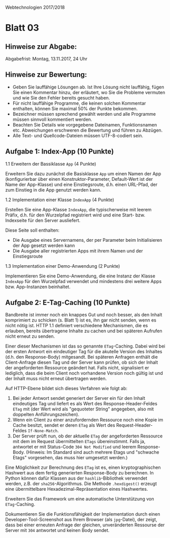 Webtechnologien 2017/2018

Blatt 03
========


Hinweise zur Abgabe:
--------------------

Abgabefrist: Montag, 13.11.2017, 24 Uhr


Hinweise zur Bewertung:
-----------------------

* Geben Sie lauffähige Lösungen ab. Ist Ihre Lösung nicht lauffähig, fügen Sie einen Kommentar hinzu, der erläutert,
  wo Sie die Probleme vermuten und wie Sie den Fehler bereits gesucht haben.
* Für nicht lauffähige Programme, die keinen solchen Kommentar enthalten, können Sie maximal 50% der Punkte bekommen.
* Bezeichner müssen sprechend gewählt werden und alle Programme müssen sinnvoll kommentiert werden.
* Beachten Sie Details wie vorgegebene Dateinamen, Funktionsnamen etc. Abweichungen erschweren die Bewertung
  und führen zu Abzügen.
* Alle Text- und Quellcode-Dateien müssen UTF-8-codiert sein.


Aufgabe 1: Index-App (10 Punkte)
--------------------------------

1.1 Erweitern der Bassiklasse `App` (4 Punkte)

Erweitern Sie dazu zunächst die Basisklasse `App` um einen Namen der App (konfigurierbar über einen 
Konstruktor-Parameter, Default-Wert ist der Name der App-Klasse) und eine Einstiegsroute, d.h. einen URL-Pfad,
der zum Einstieg in die App genutzt werden kann.

1.2 Implementation einer Klasse `IndexApp` (4 Punkte)

Erstellen Sie eine App-Klasse `IndexApp`, die typischerweise mit leerem Präfix, d.h. für den Wurzelpfad registriert wird und eine Start-
bzw. Indexseite für den Server ausliefert. 

Diese Seite soll enthalten:
* Die Ausgabe eines Servernamens, der per Parameter beim Initialisieren der App gesetzt werden kann
* Die Ausgabe aller registrierten Apps mit ihrem Namen und der Einstiegsroute

1.3 Implementation einer Demo-Anwendung (2 Punkte)

Implementieren Sie eine Demo-Anwendung, die eine Instanz der Klasse `IndexApp` für den Wurzelpfad verwendet und 
mindestens drei weitere Apps bzw. App-Instanzen beinhaltet.


Aufgabe 2: E-Tag-Caching (10 Punkte)
------------------------------------

Bandbreite ist immer noch ein knappes Gut und noch besser, als den Inhalt komprimiert zu schicken (s. Blatt 1) ist es,
ihn gar nicht senden, wenn es nicht nötig ist. HTTP 1.1 definiert verschiedene Mechanismen, die es erlauben, bereits 
übertragene Inhalte zu cachen und bei späteren Aufrufen nicht erneut zu senden.

Einer dieser Mechanismen ist das so genannte `ETag`-Caching. Dabei wird bei der ersten Antwort ein eindeutiger Tag für 
die akutelle Version des Inhaltes (d.h. den Response-Body) mitgesandt. Bei späteren Anfragen enthält die Client-Anfrage 
diesen Tag und der Server kann prüfen, ob sich der Inhalt der angeforderten Ressource geändert hat. 
Falls nicht, signalisiert er lediglich, dass die beim Client noch vorhandene Version noch gültig ist 
und der Inhalt muss nicht erneut übertragen werden.

Auf HTTP-Ebene bildet sich dieses Verfahren wie folgt ab:

1. Bei jeder Antwort sendet generiert der Server ein für den Inhalt eindeutiges Tag und liefert es als Wert des 
   Response-Header-Feldes `ETag` mit (der Wert wird als "gequoteter String" angegeben, also mit doppelten 
   Anführungszeichen).
2. Wenn ein Client zu einer anzufordernden Ressource noch eine Kopie im Cache besitzt, sendet er deren `ETag` als 
   Wert des Request-Header-Feldes `If-None-Match`.
3. Der Server prüft nun, ob der aktuelle `ETag` der angeforderten Ressource mit dem im Request 
   übermittelten `ETags` übereinstimmt. Falls ja, antwortet er mit Status-Code `304 Not Modified` und 
   leerem Response-Body. (Hinweis: Im Standard sind auch mehrere Etags und "schwache Etags" vorgesehen, das muss
   hier umgesetzt werden.)
   
Eine Möglichkeit zur Berechnung des `ETag` ist es, einen kryptographischen Hashwert aus dem fertig generierten 
Response-Body zu berechnen. In Python können dafür Klassen aus der `hashlib`-Bibliothek verwendet werden, 
z.B. der `sha256`-Algorithmus. Die Methode `.hexdigest()` erzeugt eine übermittelbare Hexadezimal-Repräsentation 
eines Hashwertes.

Erweitern Sie das Framework um eine automatische Unterstützung von `ETag`-Caching. 

Dokumentieren Sie die 
Funktionsfähigkeit der Implementation durch einen Developer-Tool-Screenshot aus Ihrem Browser (als `jpg`-Datei), 
der zeigt, dass bei einer  erneuten Anfrage der gleichen, unveränderten Ressourse der Server mit `304` antwortet 
und keinen Body sendet.
